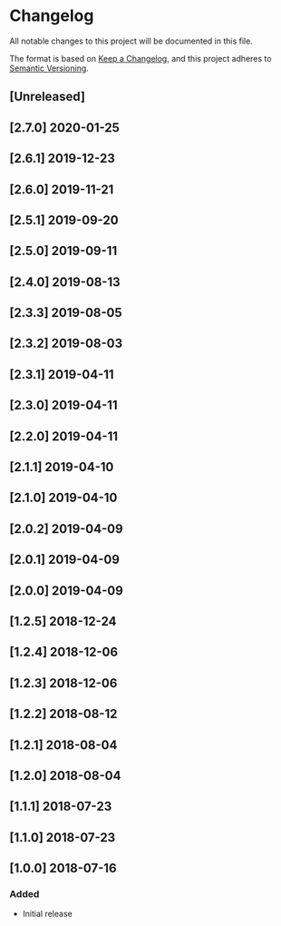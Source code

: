 # Changelog
All notable changes to this project will be documented in this file.

The format is based on [Keep a Changelog](https://keepachangelog.com/en/1.0.0/),
and this project adheres to [Semantic Versioning](https://semver.org/spec/v2.0.0.html).

## [Unreleased]

## [2.7.0] 2020-01-25

## [2.6.1] 2019-12-23

## [2.6.0] 2019-11-21

## [2.5.1] 2019-09-20

## [2.5.0] 2019-09-11

## [2.4.0] 2019-08-13

## [2.3.3] 2019-08-05

## [2.3.2] 2019-08-03

## [2.3.1] 2019-04-11

## [2.3.0] 2019-04-11

## [2.2.0] 2019-04-11

## [2.1.1] 2019-04-10

## [2.1.0] 2019-04-10

## [2.0.2] 2019-04-09

## [2.0.1] 2019-04-09

## [2.0.0] 2019-04-09

## [1.2.5] 2018-12-24

## [1.2.4] 2018-12-06

## [1.2.3] 2018-12-06

## [1.2.2] 2018-08-12

## [1.2.1] 2018-08-04

## [1.2.0] 2018-08-04

## [1.1.1] 2018-07-23

## [1.1.0] 2018-07-23

## [1.0.0] 2018-07-16
### Added
* Initial release